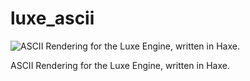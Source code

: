 # luxe_ascii
![ASCII Rendering for the Luxe Engine, written in Haxe.](http://i.imgur.com/qvYrR7O.gif)

ASCII Rendering for the Luxe Engine, written in Haxe.
